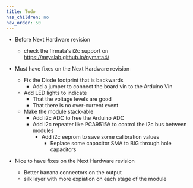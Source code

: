 ```yaml
---
title: Todo
has_children: no
nav_order: 50
---
```






* Before Next Hardware revision
  * check the firmata's i2c support on https://mryslab.github.io/pymata4/ 

* Must have fixes on the Next Hardware revision
  * Fix the Diode footprint that is backwards
    * Add a jumper to connect the board vin to the Arduino Vin 
  * Add LED lights to indicate 
    * That the voltage levels are good
    * That there is no over-current event
  * Make the module stack-able
    * Add i2c ADC to free the Arduino ADC
    * Add i2c repeater like PCA9515A to control the i2c bus between modules
      * Add i2c eeprom to save some calibration values
        * Replace some capacitor SMA to BIG through hole capacitors 

* Nice to have fixes on the Next Hardware revision
  * Better banana connectors on the output
  * silk layer with more expiation on each stage of the module